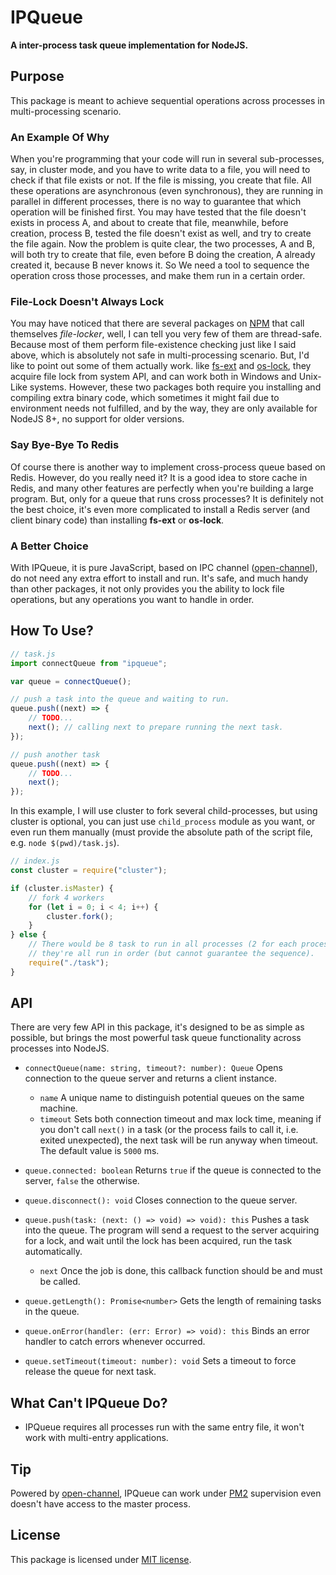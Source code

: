 # IPQueue

**A inter-process task queue implementation for NodeJS.**

## Purpose

This package is meant to achieve sequential operations across processes in 
multi-processing scenario.

### An Example Of Why

When you're programming that your code will run in several sub-processes, say, 
in cluster mode, and you have to write data to a file, you will need to check if
that file exists or not. If the file is missing, you create that file. All these 
operations are asynchronous (even synchronous), they are running in parallel in 
different processes, there is no way to guarantee that which operation will be 
finished first. You may have tested that the file doesn't exists in process A, 
and about to create that file, meanwhile, before creation, process B, tested the
file doesn't exist as well, and try to create the file again. Now the problem is
quite clear, the two processes, A and B, will both try to create that file, even
before B doing the creation, A already created it, because B never knows it. So 
We need a tool to sequence the operation cross those processes, and make them
run in a certain order.

### File-Lock Doesn't Always Lock

You may have noticed that there are several packages on [NPM](https://npmjs.com)
that call themselves *file-locker*, well, I can tell you very few of them are 
thread-safe. Because most of them perform file-existence checking just like I 
said above, which is absolutely not safe in multi-processing scenario. But, I'd 
like to point out some of them actually work. like 
[fs-ext](https://github.com/baudehlo/node-fs-ext) and
[os-lock](https://github.com/mohd-akram/os-lock), they acquire file lock from 
system API, and can work both in Windows and Unix-Like systems. However, these 
two packages both require you installing and compiling extra binary code, which 
sometimes it might fail due to environment needs not fulfilled, and by the way, 
they are only available for NodeJS 8+, no support for older versions.

### Say Bye-Bye To Redis

Of course there is another way to implement cross-process queue based on Redis.
However, do you really need it? It is a good idea to store cache in Redis, and 
many other features are perfectly when you're building a large program. But, 
only for a queue that runs cross processes? It is definitely not the best choice,
it's even more complicated to install a Redis server (and client binary code) 
than installing **fs-ext** or **os-lock**.

### A Better Choice

With IPQueue, it is pure JavaScript, based on IPC channel 
([open-channel](https://github.com/hyurl/open-channel)), do not need any 
extra effort to install and run. It's safe, and much handy than other packages, 
it not only provides you the ability to lock file operations, but any operations
you want to handle in order.

## How To Use?

```javascript
// task.js
import connectQueue from "ipqueue";

var queue = connectQueue();

// push a task into the queue and waiting to run. 
queue.push((next) => {
    // TODO...
    next(); // calling next to prepare running the next task.
});

// push another task
queue.push((next) => {
    // TODO...
    next();
});
```

In this example, I will use cluster to fork several child-processes, but using 
cluster is optional, you can just use `child_process` module as you want, or 
even run them manually (must provide the absolute path of the script file, e.g.
`node $(pwd)/task.js`).

```javascript
// index.js
const cluster = require("cluster");

if (cluster.isMaster) {
    // fork 4 workers
    for (let i = 0; i < 4; i++) {
        cluster.fork();
    }
} else {
    // There would be 8 task to run in all processes (2 for each process), and 
    // they're all run in order (but cannot guarantee the sequence).
    require("./task");
}
```

## API

There are very few API in this package, it's designed to be as simple as 
possible, but brings the most powerful task queue functionality across processes
into NodeJS.

- `connectQueue(name: string, timeout?: number): Queue`
    Opens connection to the queue server and returns a client instance.
    - `name` A unique name to distinguish potential queues on the same machine.
    - `timeout` Sets both connection timeout and max lock time, meaning if you 
        don't call `next()` in a task (or the process fails to call it, i.e. 
        exited unexpected), the next task will be run anyway when timeout. The 
        default value is `5000` ms.

- `queue.connected: boolean` Returns `true` if the queue is connected to the 
    server, `false` the otherwise.
- `queue.disconnect(): void` Closes connection to the queue server.
- `queue.push(task: (next: () => void) => void): this` Pushes a task into the 
    queue. The program will send a request to the server acquiring for a lock, 
    and wait until the lock has been acquired, run the task automatically.
    - `next` Once the job is done, this callback function should be and must be 
        called.
- `queue.getLength(): Promise<number>` Gets the length of remaining tasks in the
    queue.
- `queue.onError(handler: (err: Error) => void): this` Binds an error handler to
    catch errors whenever occurred.
- `queue.setTimeout(timeout: number): void` Sets a timeout to force release the
    queue for next task.

## What Can't IPQueue Do?

- IPQueue requires all processes run with the same entry file, it won't work
    with multi-entry applications.

## Tip

Powered by [open-channel](https://github.com/hyurl/open-channel), IPQueue can 
work under [PM2](https://pm2.io) supervision even doesn't have access to the 
master process.

## License

This package is licensed under [MIT license](./LICENSE).